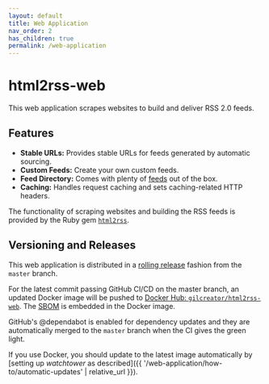 ```yaml
---
layout: default
title: Web Application
nav_order: 2
has_children: true
permalink: /web-application
---
```


# html2rss-web

This web application scrapes websites to build and deliver RSS 2.0 feeds.

## Features

- **Stable URLs:** Provides stable URLs for feeds generated by automatic sourcing.
- **Custom Feeds:** Create your own custom feeds.
- **Feed Directory:** Comes with plenty of [feeds](https://github.com/html2rss/html2rss-configs) out of the box.
- **Caching:** Handles request caching and sets caching-related HTTP headers.

The functionality of scraping websites and building the RSS feeds is provided by the Ruby gem [`html2rss`](https://github.com/html2rss/html2rss).

## Versioning and Releases

This web application is distributed in a [rolling release](https://en.wikipedia.org/wiki/Rolling_release) fashion from the `master` branch.

For the latest commit passing GitHub CI/CD on the master branch, an updated Docker image will be pushed to [Docker Hub: `gilcreator/html2rss-web`](https://hub.docker.com/r/gilcreator/html2rss-web).
The [SBOM](https://en.wikipedia.org/wiki/Software_supply_chain) is embedded in the Docker image.

GitHub's @dependabot is enabled for dependency updates and they are automatically merged to the `master` branch when the CI gives the green light.

If you use Docker, you should update to the latest image automatically by [setting up _watchtower_ as described]({{ '/web-application/how-to/automatic-updates' | relative_url }}).

